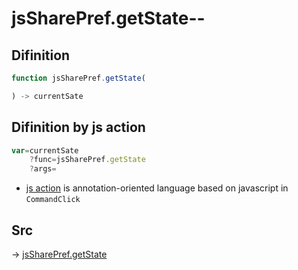 # jsSharePref.getState--

## Difinition

```js.js
function jsSharePref.getState(

) -> currentSate
```




## Difinition by js action

```js.js
var=currentSate
	?func=jsSharePref.getState
	?args=

```

- [js action](#) is annotation-oriented language based on javascript in `CommandClick`



## Src

-> [jsSharePref.getState](https://github.com/puutaro/CommandClick/blob/master/app/src/main/java/com/puutaro/commandclick/fragment_lib/terminal_fragment/js_interface/system/JsSharePref.kt#L29)


